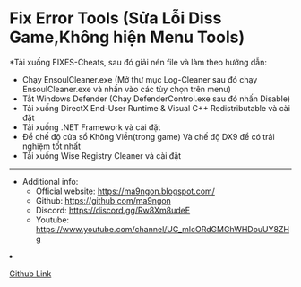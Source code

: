 # Fix Error Tools (Sửa Lỗi Diss Game,Không hiện Menu Tools)
*Tải xuống FIXES-Cheats, sau đó giải nén file và làm theo hướng dẫn:
* Chạy EnsoulCleaner.exe (Mở thư mục Log-Cleaner sau đó chạy EnsoulCleaner.exe và nhấn vào các tùy chọn trên menu)
* Tắt Windows Defender (Chạy DefenderControl.exe sau đó nhấn Disable)
* Tải xuống DirectX End-User Runtime & Visual C++ Redistributable và cài đặt
* Tải xuống .NET Framework và cài đặt
* Để chế độ cửa sổ Không Viền(trong game) Và chế độ DX9 để có trải nghiệm tốt nhất
* Tải xuống Wise Registry Cleaner và cài đặt
------------
   * Additional info:
        * Official website: https://ma9ngon.blogspot.com/
        * Github: https://github.com/ma9ngon
        * Discord: https://discord.gg/Rw8Xm8udeE
        * Youtube: https://www.youtube.com/channel/UC_mlcORdGMGhWHDouUY8ZHg
<li><p dir="auto"><a href="https://github.com/senkuisama/EnsoulSharp.addon">Github Link</a></p>
</li>
